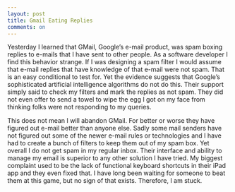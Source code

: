 ```yaml
---
layout: post
title: Gmail Eating Replies
comments: on
---
```

Yesterday I learned that GMail, Google’s e-mail product, was spam boxing replies to e-mails that I have sent to other people. As a software developer I find this behavior strange. If I was designing a spam filter I would assume that e-mail replies that have knowledge of that e-mail were not spam. That is an easy conditional to test for. Yet the evidence suggests that Google’s sophisticated artificial intelligence algorithms do not do this. Their support simply said to check my filters and mark the replies as not spam. They did not even offer to send a towel to wipe the egg I got on my face from thinking folks were not responding to my queries.

This does not mean I will abandon GMail. For better or worse they have figured out e-mail better than anyone else. Sadly some mail senders have not figured out some of the newer e-mail rules or technologies and I have had to create a bunch of filters to keep them out of my spam box. Yet overall I do not get spam in my regular inbox. Their interface and ability to manage my email is superior to any other solution I have tried. My biggest complaint used to be the lack of functional keyboard shortcuts in their iPad app and they even fixed that. I have long been waiting for someone to beat them at this game, but no sign of that exists. Therefore, I am stuck.
